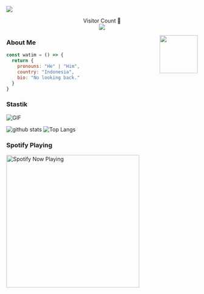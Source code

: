 <img align="center" height="auto"
src="https://cardivo.vercel.app/api?name=Watim%20Sudrajat&description=Hi,%20i%27m%20a%20just%20newbie%20programer,%20nice%20to%20meet%20you%20👋&image=https://avatars.githubusercontent.com/u/140778598?v=4&backgroundColor=%23ecf0f1&instagram=cigsafterlose_&github=wtmsdrjt&pattern=leaf&colorPattern=%23eaeaea"/>

<p align="center"> 
  Visitor Count 👀<br>
  <img src="https://profile-counter.glitch.me/wtmsdrjt/count.svg" />
</p>

<img align='right' src="https://media.giphy.com/media/M9gbBd9nbDrOTu1Mqx/giphy.gif" width="100">

 ### About Me
```js
const watim = () => {
  return {
    pronouns: "He" | "Him",
    country: "Indonesia",
    bio: "No looking back."
  }
}
```

 ### Stastik
<img align="center" fit="fill" alt="GIF" src="https://media.giphy.com/media/836HiJc7pgzy8iNXCn/giphy.gif" />

![github stats](https://github-readme-stats.vercel.app/api?username=wtmsdrjt&show_icons=true&theme=radical)
![Top Langs](https://github-readme-stats.vercel.app/api/top-langs/?username=wtmsdrjt&show_icons=true&layout=compact&theme=radical)


 ### Spotify Playing

[<img src="https://spotify-rtwone.vercel.app/api/spotify-playing" alt="Spotify Now Playing" width="350" />](https://open.spotify.com/playlist/4uxGL85jIlA4vpBqcFQ4GN?si=BKqA5rokSoWCQC_8FNzuZw&pi=a-BHTD9b0cT--Q)
